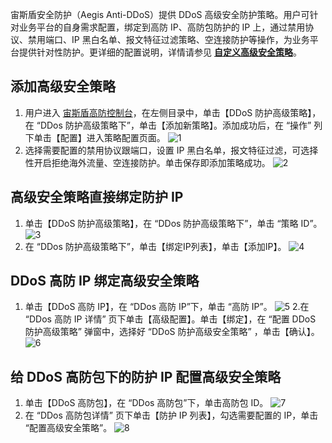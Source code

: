 
宙斯盾安全防护（Aegis Anti-DDoS）提供 DDoS 高级安全防护策略。用户可针对业务平台的自身需求配置，绑定到高防 IP、高防包防护的 IP 上，通过禁用协议、禁用端口、IP 黑白名单、报文特征过滤策略、空连接防护等操作，为业务平台提供针对性防护。更详细的配置说明，详情请参见 [**自定义高级安全策略**](https://cloud.tencent.com/document/product/685/18800#.E8.87.AA.E5.AE.9A.E4.B9.89.E5.AE.89.E5.85.A8.E7.AD.96.E7.95.A5)。

## 添加高级安全策略
1. 用户进入 [宙斯盾高防控制台](https://console.cloud.tencent.com/gamesec)，在左侧目录中，单击【DDoS 防护高级策略】，在 “DDos 防护高级策略下”，单击【添加新策略】。添加成功后，在 “操作” 列下单击【配置】进入策略配置页面。
![1](https://main.qcloudimg.com/raw/11e9043e9091e22122ba494483f272d4.png)
2. 选择需要配置的禁用协议跟端口，设置 IP 黑白名单，报文特征过滤，可选择性开启拒绝海外流量、空连接防护。单击保存即添加策略成功。
![2](https://main.qcloudimg.com/raw/6a9ed6826316038298b2bd4d9ccf3c14.png)

## 高级安全策略直接绑定防护 IP
1. 单击【DDoS 防护高级策略】，在 “DDos 防护高级策略下”，单击 “策略 ID”。
![3](https://main.qcloudimg.com/raw/4817bd463538640d1ef1fe22cac202df.png)
2. 在 “DDos 防护高级策略下”，单击【绑定IP列表】，单击【添加IP】。
![4](https://main.qcloudimg.com/raw/d9823cf1e24d5787828ef61d0e93e542.png)

## DDoS 高防 IP 绑定高级安全策略
1. 单击【DDoS 高防 IP】，在 “DDos 高防 IP”下，单击 “高防 IP”。
![5](https://main.qcloudimg.com/raw/73e8199885af3acb65055fc32698cf60.png)
2.在 “DDos 高防 IP 详情” 页下单击【高级配置】。单击【绑定】，在 “配置 DDoS 防护高级策略” 弹窗中，选择好 “DDoS 防护高级安全策略” ，单击【确认】。
![6](https://main.qcloudimg.com/raw/fec960c5d75c5f86c8f7dec2a8b69aa0.png)

## 给 DDoS 高防包下的防护 IP 配置高级安全策略
1. 单击【DDoS 高防包】，在 “DDos 高防包”下，单击高防包 ID。
![7](https://main.qcloudimg.com/raw/e063a0b9d0a19da4e51134400664c6ed.png)
2. 在 “DDos 高防包详情” 页下单击【防护 IP 列表】，勾选需要配置的 IP，单击 “配置高级安全策略”。
![8](https://main.qcloudimg.com/raw/447920da62277b2e5bac787b58be27c4.png)

